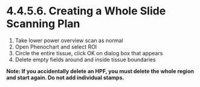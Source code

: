 # 4.4.5.6. Creating a Whole Slide Scanning Plan
1.	Take lower power overview scan as normal
2.	Open Phenochart and select ROI
3.	Circle the entire tissue, click OK on dialog box that appears
4.	Delete empty fields around and inside tissue boundaries

**Note: If you accidentally delete an HPF, you must delete the whole region and start again. Do not add individual stamps.**
